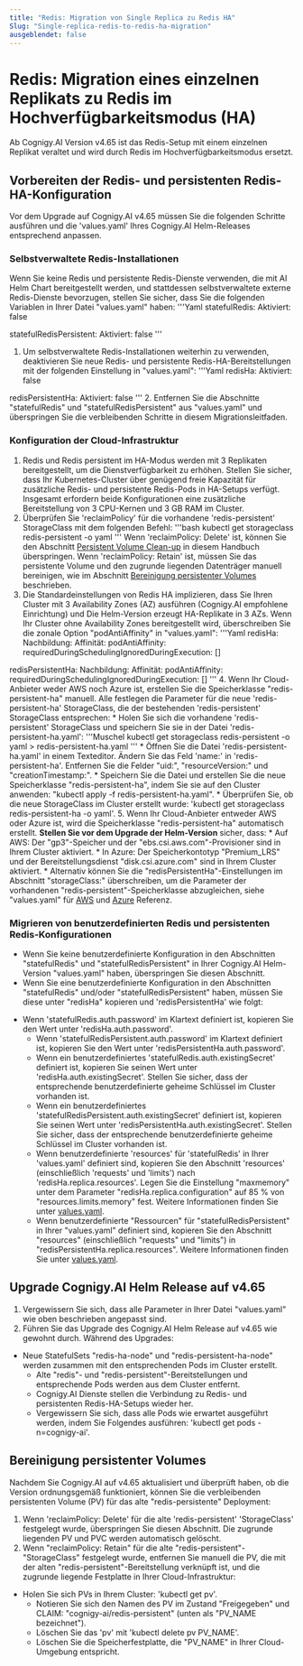 ```yaml
---
title: "Redis: Migration von Single Replica zu Redis HA"
Slug: "Single-replica-redis-to-redis-ha-migration"
ausgeblendet: false
---
```

# Redis: Migration eines einzelnen Replikats zu Redis im Hochverfügbarkeitsmodus (HA)

Ab Cognigy.AI Version v4.65 ist das Redis-Setup mit einem einzelnen Replikat veraltet und wird durch Redis im Hochverfügbarkeitsmodus ersetzt.

## Vorbereiten der Redis- und persistenten Redis-HA-Konfiguration 

Vor dem Upgrade auf Cognigy.AI v4.65 müssen Sie die folgenden Schritte ausführen und die 'values.yaml' Ihres Cognigy.AI Helm-Releases entsprechend anpassen.

### Selbstverwaltete Redis-Installationen

Wenn Sie keine Redis und persistente Redis-Dienste verwenden, die mit AI Helm Chart bereitgestellt werden, und stattdessen selbstverwaltete externe Redis-Dienste bevorzugen, stellen Sie sicher, dass Sie die folgenden Variablen in Ihrer Datei "values.yaml" haben:
'''Yaml
statefulRedis:
  Aktiviert: false

statefulRedisPersistent:
  Aktiviert: false
'''
1. Um selbstverwaltete Redis-Installationen weiterhin zu verwenden, deaktivieren Sie neue Redis- und persistente Redis-HA-Bereitstellungen mit der folgenden Einstellung in "values.yaml":
   '''Yaml
   redisHa:
     Aktiviert: false
     
redisPersistentHa:
     Aktiviert: false
   '''
2. Entfernen Sie die Abschnitte "statefulRedis" und "statefulRedisPersistent" aus "values.yaml" und überspringen Sie die verbleibenden Schritte in diesem Migrationsleitfaden.
### Konfiguration der Cloud-Infrastruktur 

1. Redis und Redis persistent im HA-Modus werden mit 3 Replikaten bereitgestellt, um die Dienstverfügbarkeit zu erhöhen. Stellen Sie sicher, dass Ihr Kubernetes-Cluster über genügend freie Kapazität für zusätzliche Redis- und persistente Redis-Pods in HA-Setups verfügt. Insgesamt erfordern beide Konfigurationen eine zusätzliche Bereitstellung von 3 CPU-Kernen und 3 GB RAM im Cluster.
2. Überprüfen Sie 'reclaimPolicy' für die vorhandene 'redis-persistent' StorageClass mit dem folgenden Befehl:
'''bash
kubectl get storageclass redis-persistent -o yaml
'''
Wenn 'reclaimPolicy: Delete' ist, können Sie den Abschnitt [Persistent Volume Clean-up](#persistent-volume-clean-up) in diesem Handbuch überspringen. Wenn 'reclaimPolicy: Retain' ist, müssen Sie das persistente Volume und den zugrunde liegenden Datenträger manuell bereinigen, wie im Abschnitt [Bereinigung persistenter Volumes](#persistent-volume-clean-up) beschrieben.
3. Die Standardeinstellungen von Redis HA implizieren, dass Sie Ihren Cluster mit 3 Availability Zones (AZ) ausführen (Cognigy.AI empfohlene Einrichtung) und
Die Helm-Version erzeugt HA-Replikate in 3 AZs. Wenn Ihr Cluster ohne Availability Zones bereitgestellt wird, überschreiben Sie die zonale Option "podAntiAffinity" in "values.yaml":
'''Yaml
redisHa:
  Nachbildung:
    Affinität:
      podAntiAffinity:
        requiredDuringSchedulingIgnoredDuringExecution: []

redisPersistentHa:
  Nachbildung:
    Affinität:
      podAntiAffinity:
        requiredDuringSchedulingIgnoredDuringExecution: []
'''
4. Wenn Ihr Cloud-Anbieter weder AWS noch Azure ist, erstellen Sie die Speicherklasse "redis-persistent-ha" manuell. Alle festlegen
die Parameter für die neue 'redis-persistent-ha' StorageClass, die der bestehenden 'redis-persistent' StorageClass entsprechen: 
    * Holen Sie sich die vorhandene 'redis-persistent' StorageClass und speichern Sie sie in der Datei 'redis-persistent-ha.yaml':
    '''Muschel
    kubectl get storageclass redis-persistent -o yaml > redis-persistent-ha.yaml
    '''
    * Öffnen Sie die Datei 'redis-persistent-ha.yaml' in einem Texteditor. Ändern Sie das Feld 'name:' in 'redis-persistent-ha'. Entfernen Sie die Felder "uid:", "resourceVersion:" und "creationTimestamp:".
    * Speichern Sie die Datei und erstellen Sie die neue Speicherklasse "redis-persistent-ha", indem Sie sie auf den Cluster anwenden: "kubectl apply -f redis-persistent-ha.yaml".
    * Überprüfen Sie, ob die neue StorageClass im Cluster erstellt wurde: 'kubectl get storageclass redis-persistent-ha -o yaml'.
5. Wenn Ihr Cloud-Anbieter entweder AWS oder Azure ist, wird die Speicherklasse "redis-persistent-ha" automatisch erstellt. **Stellen Sie vor dem Upgrade der Helm-Version** sicher, dass: 
     * Auf AWS: Der "gp3"-Speicher und der "ebs.csi.aws.com"-Provisioner sind in Ihrem Cluster aktiviert.
     * In Azure: Der Speicherkontotyp "Premium_LRS" und der Bereitstellungsdienst "disk.csi.azure.com" sind in Ihrem Cluster aktiviert.
     * Alternativ können Sie die "redisPersistentHa"-Einstellungen im Abschnitt "storageClass:" überschreiben, um die Parameter der vorhandenen "redis-persistent"-Speicherklasse abzugleichen, siehe "values.yaml" für [AWS](https://github.com/Cognigy/cognigy-ai-helm-chart/blob/c0474cfe67bbf28fa1aea728118a2ae5b0676498/values.yaml#L3909) und [Azure](https://github.com/Cognigy/cognigy-ai-helm-chart/blob/c0474cfe67bbf28fa1aea728118a2ae5b0676498/values.yaml#L3954) Referenz.

### Migrieren von benutzerdefinierten Redis und persistenten Redis-Konfigurationen 

- Wenn Sie keine benutzerdefinierte Konfiguration in den Abschnitten "statefulRedis" und "statefulRedisPersistent" in Ihrer Cognigy.AI Helm-Version "values.yaml" haben, überspringen Sie diesen Abschnitt. 
- Wenn Sie eine benutzerdefinierte Konfiguration in den Abschnitten "statefulRedis" und/oder "statefulRedisPersistent" haben, müssen Sie diese unter "redisHa" kopieren
und 'redisPersistentHa' wie folgt:

* Wenn 'statefulRedis.auth.password' im Klartext definiert ist, kopieren Sie den Wert unter 'redisHa.auth.password'.
    * Wenn 'statefulRedisPersistent.auth.password' im Klartext definiert ist, kopieren Sie den Wert unter 'redisPersistentHa.auth.password'.
    * Wenn ein benutzerdefiniertes 'statefulRedis.auth.existingSecret' definiert ist, kopieren Sie seinen Wert unter 'redisHa.auth.existingSecret'. Stellen Sie sicher, dass der entsprechende benutzerdefinierte geheime Schlüssel im Cluster vorhanden ist.
    * Wenn ein benutzerdefiniertes 'statefulRedisPersistent.auth.existingSecret' definiert ist, kopieren Sie seinen Wert unter 'redisPersistentHa.auth.existingSecret'. Stellen Sie sicher, dass der entsprechende benutzerdefinierte geheime Schlüssel im Cluster vorhanden ist.
    * Wenn benutzerdefinierte 'resources' für 'statefulRedis' in Ihrer 'values.yaml' definiert sind, kopieren Sie den Abschnitt 'resources' (einschließlich 'requests' und 'limits') nach 'redisHa.replica.resources'. Legen Sie die Einstellung "maxmemory" unter dem Parameter "redisHa.replica.configuration" auf 85 % von "resources.limits.memory" fest.  Weitere Informationen finden Sie unter [values.yaml](https://github.com/Cognigy/cognigy-ai-helm-chart/blob/c0474cfe67bbf28fa1aea728118a2ae5b0676498/values.yaml#L4494). 
    * Wenn benutzerdefinierte "Ressourcen" für "statefulRedisPersistent" in Ihrer "values.yaml" definiert sind, kopieren Sie den Abschnitt "resources" (einschließlich "requests" und "limits") in "redisPersistentHa.replica.resources". Weitere Informationen finden Sie unter [values.yaml](https://github.com/Cognigy/cognigy-ai-helm-chart/blob/c0474cfe67bbf28fa1aea728118a2ae5b0676498/values.yaml#L4575).

## Upgrade Cognigy.AI Helm Release auf v4.65

1. Vergewissern Sie sich, dass alle Parameter in Ihrer Datei "values.yaml" wie oben beschrieben angepasst sind.
2. Führen Sie das Upgrade des Cognigy.AI Helm Release auf v4.65 wie gewohnt durch. Während des Upgrades:

* Neue StatefulSets "redis-ha-node" und "redis-persistent-ha-node" werden zusammen mit den entsprechenden Pods im Cluster erstellt.
    * Alte "redis"- und "redis-persistent"-Bereitstellungen und entsprechende Pods werden aus dem Cluster entfernt.
    * Cognigy.AI Dienste stellen die Verbindung zu Redis- und persistenten Redis-HA-Setups wieder her.
    * Vergewissern Sie sich, dass alle Pods wie erwartet ausgeführt werden, indem Sie Folgendes ausführen: 'kubectl get pods -n=cognigy-ai'.

## Bereinigung persistenter Volumes

Nachdem Sie Cognigy.AI auf v4.65 aktualisiert und überprüft haben, ob die Version ordnungsgemäß funktioniert, können Sie die verbleibenden persistenten 
Volume (PV) für das alte "redis-persistente" Deployment:

1. Wenn 'reclaimPolicy: Delete' für die alte 'redis-persistent' 'StorageClass' festgelegt wurde, überspringen Sie diesen Abschnitt. Die zugrunde liegenden PV und PVC werden automatisch gelöscht.
2. Wenn "reclaimPolicy: Retain" für die alte "redis-persistent"-"StorageClass" festgelegt wurde, entfernen Sie manuell die PV, die mit der alten "redis-persistent"-Bereitstellung verknüpft ist, und die zugrunde liegende Festplatte in Ihrer Cloud-Infrastruktur:

* Holen Sie sich PVs in Ihrem Cluster: 'kubectl get pv'.
    * Notieren Sie sich den Namen des PV im Zustand "Freigegeben" und CLAIM: "cognigy-ai/redis-persistent" (unten als "PV_NAME bezeichnet").
    * Löschen Sie das 'pv' mit 'kubectl delete pv PV_NAME'.
    * Löschen Sie die Speicherfestplatte, die "PV_NAME" in Ihrer Cloud-Umgebung entspricht.